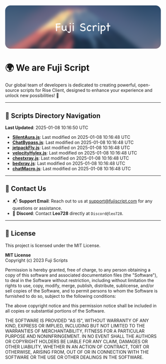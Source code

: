 ![Banner](.github/b.webp)

# 🌍 **We are Fuji Script**

Our global team of developers is dedicated to creating powerful, open-source scripts for Rise Client, designed to enhance your experience and unlock new possibilities! 🌟

---
<!-- SCRIPTS_NAVIGATION_START -->
## 📂 **Scripts Directory Navigation**

**Last Updated**: 2025-01-08 10:16:50 UTC

- **[SilentAura.js](scripts/SilentAura.js)**: Last modified on 2025-01-08 10:16:48 UTC
- **[ChatBypass.js](scripts/ChatBypass.js)**: Last modified on 2025-01-08 10:16:48 UTC
- **[jetpackFly.js](scripts/jetpackFly.js)**: Last modified on 2025-01-08 10:16:48 UTC
- **[velocityHylex.js](scripts/velocityHylex.js)**: Last modified on 2025-01-08 10:16:48 UTC
- **[chestxray.js](scripts/chestxray.js)**: Last modified on 2025-01-08 10:16:48 UTC
- **[bedxray.js](scripts/bedxray.js)**: Last modified on 2025-01-08 10:16:48 UTC
- **[chatMacro.js](scripts/chatMacro.js)**: Last modified on 2025-01-08 10:16:48 UTC

<!-- SCRIPTS_NAVIGATION_END -->

---

## 💬 **Contact Us**  
- 📬 **Support Email**: Reach out to us at [support@fujiscript.com](mailto:support@fujiscript.com) for any questions or assistance.  
- 💬 **Discord**: Contact **Leo728** directly at `Discord@leo728`.

---

## 📜 **License**

This project is licensed under the MIT License.  

**MIT License**  
Copyright (c) 2023 Fuji Scripts  

Permission is hereby granted, free of charge, to any person obtaining a copy of this software and associated documentation files (the "Software"), to deal in the Software without restriction, including without limitation the rights to use, copy, modify, merge, publish, distribute, sublicense, and/or sell copies of the Software, and to permit persons to whom the Software is furnished to do so, subject to the following conditions:  

The above copyright notice and this permission notice shall be included in all copies or substantial portions of the Software.  

THE SOFTWARE IS PROVIDED "AS IS", WITHOUT WARRANTY OF ANY KIND, EXPRESS OR IMPLIED, INCLUDING BUT NOT LIMITED TO THE WARRANTIES OF MERCHANTABILITY, FITNESS FOR A PARTICULAR PURPOSE AND NONINFRINGEMENT. IN NO EVENT SHALL THE AUTHORS OR COPYRIGHT HOLDERS BE LIABLE FOR ANY CLAIM, DAMAGES OR OTHER LIABILITY, WHETHER IN AN ACTION OF CONTRACT, TORT OR OTHERWISE, ARISING FROM, OUT OF OR IN CONNECTION WITH THE SOFTWARE OR THE USE OR OTHER DEALINGS IN THE SOFTWARE.  
